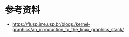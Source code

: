# 参考资料

- https://flusp.ime.usp.br/blogs,/kernel-graphics/an_introduction_to_the_linux_graphics_stack/
